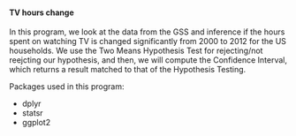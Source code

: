 #### TV hours change

In this program, we look at the data from the GSS and inference if the hours spent on watching TV is changed significantly
from 2000 to 2012 for the US households. We use the Two Means Hypothesis Test for rejecting/not reejcting our hypothesis, and
then, we will compute the Confidence Interval, which returns a result matched to that of the Hypothesis Testing.

Packages used in this program:

- dplyr
- statsr
- ggplot2
